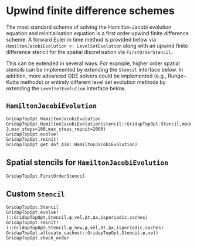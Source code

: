# Upwind finite difference schemes
The most standard scheme of solving the Hamilton-Jacobi evolution equation and reinitialisation equation is a first order upwind finite difference scheme. A forward Euler in time method is provided below via `HamiltonJacobiEvolution <: LevelSetEvolution` along with an upwind finite difference stencil for the spatial discretisation via `FirstOrderStencil`.

This can be extended in several ways. For example, higher order spatial stencils can be implemented by extending the `Stencil` interface below. In addition, more advanced ODE solvers could be implemented (e.g., Runge–Kutta methods) or entirely different level set evolution methods by extending the `LevelSetEvolution` interface below.

## `HamiltonJacobiEvolution`
```@docs
GridapTopOpt.HamiltonJacobiEvolution
GridapTopOpt.HamiltonJacobiEvolution(stencil::GridapTopOpt.Stencil,model,space,tol=1.e-3,max_steps=100,max_steps_reinit=2000)
GridapTopOpt.evolve!
GridapTopOpt.reinit!
GridapTopOpt.get_dof_Δ(m::HamiltonJacobiEvolution)
```

## Spatial stencils for `HamiltonJacobiEvolution`

```@docs
GridapTopOpt.FirstOrderStencil
```

## Custom `Stencil`

```@docs
GridapTopOpt.Stencil
GridapTopOpt.evolve!(::GridapTopOpt.Stencil,φ,vel,Δt,Δx,isperiodic,caches)
GridapTopOpt.reinit!(::GridapTopOpt.Stencil,φ_new,φ,vel,Δt,Δx,isperiodic,caches)
GridapTopOpt.allocate_caches(::GridapTopOpt.Stencil,φ,vel)
GridapTopOpt.check_order
```